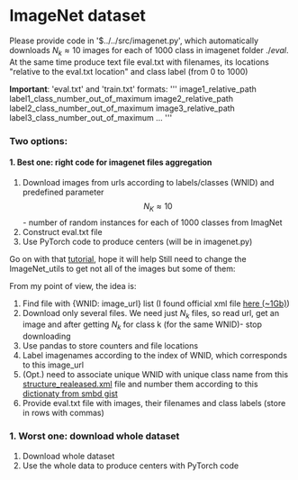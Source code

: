 # ImageNet dataset

Please provide code in '$../../src/imagenet.py', which automatically downloads $N_k \approx 10$ images for each of 1000 class in imagenet folder $./eval$. At the same time produce text file eval.txt with filenames, its locations "relative to the eval.txt location" and class label (from 0 to 1000)

**Important**: 'eval.txt' and 'train.txt' formats:
'''
image1_relative_path label1_class_number_out_of_maximum
image2_relative_path label2_class_number_out_of_maximum
image3_relative_path label3_class_number_out_of_maximum
...
'''
### Two options:


#### 1. Best one: right code for imagenet files aggregation
1. Download images from urls according to labels/classes (WNID) and predefined parameter $$N_K \approx 10$$ - number of random instances for each of 1000 classes from ImagNet
2. Construct eval.txt file 
3. Use PyTorch code to produce centers (will be in imagenet.py)


Go on with that [tutorial](http://fungai.org/2017/12/12/download-imagenet-images-by-wnid/), hope it will help
Still need to change the ImageNet_utils to get not all of the images but some of them:

From my point of view, the idea is:
1. Find file with {WNID: image_url} list (I found official xml file [here (~1Gb)](http://image-net.org/imagenet_data/urls/imagenet_fall11_urls.tgz))
2. Download only several files. We need just $N_k$ files, so read url, get an image and after getting $N_k$ for class k (for the same WNID)- stop downloading 
3. Use pandas to store counters and file locations
4. Label imagenames according to the index of WNID, which corresponds to this image_url
5. (Opt.) need to associate unique WNID with unique class name from this [structure_realeased.xml](http://www.image-net.org/api/xml/structure_released.xml) file and number them according to this [dictionaty from smbd gist](https://gist.github.com/yrevar/942d3a0ac09ec9e5eb3a)
6. Provide eval.txt file with images, their filenames and class labels (store in rows with commas)

### 1. Worst one: download whole dataset
1. Download whole dataset
2. Use the whole data to produce centers with PyTorch code



